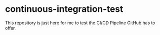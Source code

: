 # continuous-integration-test
This repository is just here for me to test the CI/CD Pipeline GitHub has to offer.
